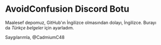 # AvoidConfusion Discord Botu

 Maalesef depomuz, GitHub'ın İngilizce olmasından dolayı, İngilizce.
 Burayı da *Türkçe belgeler* için ayarladım.
 
 Saygılarımla,
 @CadmiumC48
